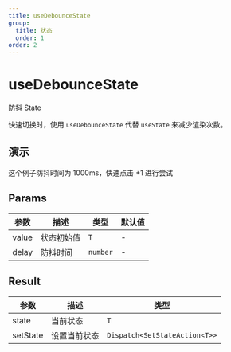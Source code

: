 ```yaml
---
title: useDebounceState
group:
  title: 状态
  order: 1
order: 2
---
```


# useDebounceState

防抖 State

快速切换时，使用 `useDebounceState` 代替 `useState` 来减少渲染次数。

## 演示

这个例子防抖时间为 1000ms，快速点击 +1 进行尝试
<code src="./demo"></code>

## Params

| 参数  | 描述       | 类型     | 默认值 |
| ----- | ---------- | -------- | ------ |
| value | 状态初始值 | `T`      | -      |
| delay | 防抖时间   | `number` | -      |

## Result

| 参数     | 描述         | 类型                          |
| -------- | ------------ | ----------------------------- |
| state    | 当前状态     | `T`                           |
| setState | 设置当前状态 | `Dispatch<SetStateAction<T>>` |
